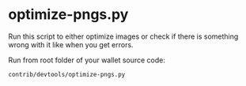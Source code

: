 optimize-pngs.py
================

Run this script to either optimize images or check if there is something wrong with it like when you get errors.

Run from root folder of your wallet source code:

	contrib/devtools/optimize-pngs.py
